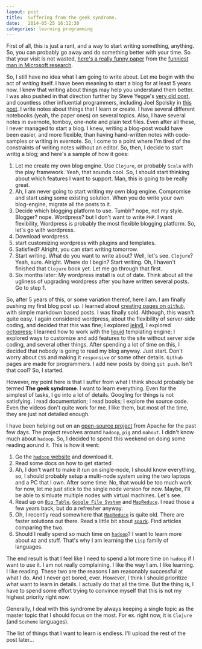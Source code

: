```yaml
---
layout: post
title:  Suffering from the geek syndrome.
date:   2014-05-25 16:12:30
categories: learning programming
---
```


First of all, this is just a rant, and a way to start writing something, anything. So, you can probably go away and do something better with your time. So that your visit is not wasted, [here's a really funny paper][funny-link] from the [funniest man in Microsoft research][funniest-man].

So, I still have no idea what I am going to write about. Let me begin with the act of *writing* itself. I have been meaning to start a blog for at least 5 years now. I knew that writing about things may help you understand them better. I was also pushed in that direction further by Steve Yegge's [very old post][steve-yegge-writing], and countless other influential programmers, including Joel Spolsky in [this post][spolsky-writing]. I write notes about things that I learn or create. I have several different notebooks (yeah, the paper ones)  on several topics. Also, I have several notes in evernote, tomboy, one-note and plain text files. Even after all these, I never managed to start a blog. I knew, writing a blog-post would have been easier, and more flexible, than having hand-written notes with code-samples or writing in evernote. So, I come to a point where I'm tired of the constraints of writing notes without an editor. So, then, I decide to start writig a blog; and here's a sample of how it goes:

1. Let me create my own blog engine. Use `Clojure`, or probably `Scala` with the play framework. Yeah, that sounds cool. So, I should start thinking about which features I want to support. Man, this is going to be really great.
2. Ah, I am never going to start writing my own blog engine. Compromise and start using some existing solution. When you do write your own blog-engine, migrate all the posts to it.
3. Decide which blogging platform to use. Tumblr? nope, not my style. Blogger? nope. Wordpress? but I don't want to write `PHP`. I want flexibility, Wordpress is probably the most flexible blogging platform. So, let's go with wordpress.
4. Download wordpress.
5. start customizing wordpress with plugins and templates.
6. Satisfied? Alright, you can start writing tomorrow.
7. Start writing. What do you want to write about? Well, let's see. `Clojure`? Yeah, sure. Alright. Where do I begin? Start writing. Oh, I haven't finished that `Clojure` book yet. Let me go through that first.
8. Six months later: My wordpress install is out of date. Think about all the ugliness of upgrading wordpress after you have written several posts. Go to step 1.

So, after 5 years of this, or some variation thereof, here I am. I am finally pushing my first blog post up. I learned about [creating pages on `github`][gh-pages], with simple markdown based posts. I was finally sold. Although, this wasn't quite easy. I again considered wordpress, about the flexibility of server-side coding, and decided that this was fine; I explored [jekyll][jekyll], I explored [octopress][octopress]; I learned how to work with the [liquid][liquid] templating engine; I explored ways to customize and add features to the site without server side coding, and several other things. After spending a lot of time on this, I decided that nobody is going to read my blog anyway. Just start. Don't worry about `CSS` and making it `responsive` or some other details. `Github` pages are made for programmers. I add new posts by doing `git push`. Isn't that cool? So, I started.

However, my point here is that I suffer from what I think should probably be termed **The geek syndrome**. I want to learn everything. Even for the simplest of tasks, I go into a lot of details. Googling for things is not satisfying. I read documentation; I read books; I explore the source code. Even the videos don't quite work for me. I like them, but most of the time, they are just not detailed enough.

I have been helping out on an [open-source project][bigtop] from Apache for the past few days. The project revolves around `hadoop`, `pig` and `mahout`. I didn't know much about `hadoop`. So, I decided to spend this weekend on doing some reading aorund it. This is how it went:

1. Go the [`hadoop` website][hadoop] and download it.
2. Read some docs on how to get started
3. Ah, I don't want to make it run on single-node, I should know everything, so, I should probably setup a multi-node system using the two laptops and a PC that I own. After some time: No, that would be too much work for now, let me just stick to the single node version for now. Maybe, I'll be able to simluate multiple nodes with virtual machines. Let's see.
4. Read up on [`Big Table`][bigtable], [`Google File System`][gfs] and [`MapReduce`][mapreduce]. I read those a few years back, but do a refresher anyway.
5. Oh, I recently read somewhere that [`MapReduce`][mapreduce] is quite old. There are faster solutions out there. Read a little bit about [`spark`][spark]. Find articles comparing the two.
6. Should I really spend so much time on [`hadoop`][hadoop]? I want to learn more about `AI` and stuff. That's why I am learning the `Lisp` family of languages.

The end result is that I feel like I need to spend a lot more time on `hadoop` if I want to use it. I am not really complaining. I like the way I am. I like learning. I like reading. These two are the reasons I am reasonably successful at what I do. And I never get bored, ever. However, I think I should prioritize what want to learn in details. I actually do that all the time. But the thing is, I have to spend some effort trying to convince myself that this is not my highest priority right now.

Generally, I deal with this syndrome by always keeping a single topic as the master topic that I should focus on the most. For ex. right now, it is `Clojure` (and `Sceheme` languages).

The list of things that I want to learn is endless. I'll upload the rest of the post later...

[funny-link]: http://research.microsoft.com/en-us/people/mickens/thenightwatch.pdf
[funniest-man]: http://blogs.msdn.com/b/oldnewthing/archive/2013/12/24/10484402.aspx
[steve-yegge-writing]: https://sites.google.com/site/steveyegge2/you-should-write-blogs
[spolsky-writing]: http://www.joelonsoftware.com/articles/CollegeAdvice.html
[gh-pages]: https://pages.github.com/
[jekyll]: http://jekyllrb.com/
[octopress]: http://octopress.org/
[liquid]: http://liquidmarkup.org/
[bigtop]: https://issues.apache.org/jira/browse/BIGTOP-1269
[hadoop]: http://hadoop.apache.org/
[bigtable]: http://static.googleusercontent.com/media/research.google.com/en//archive/bigtable-osdi06.pdf
[gfs]: http://static.googleusercontent.com/media/research.google.com/en//archive/gfs-sosp2003.pdf
[mapreduce]: http://static.googleusercontent.com/media/research.google.com/en//archive/mapreduce-osdi04.pdf
[spark]: http://spark.apache.org/
[emacs]: http://www.gnu.org/software/emacs/
